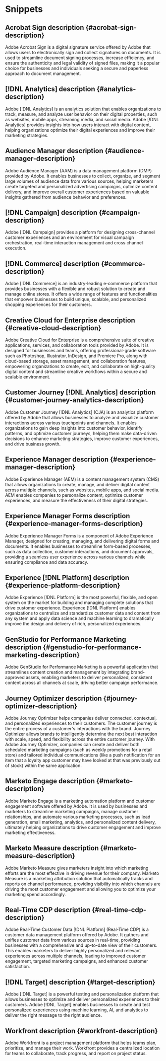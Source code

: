 # Snippets

## Acrobat Sign description {#acrobat-sign-description}

Adobe Acrobat Sign is a digital signature service offered by Adobe that allows users to electronically sign and collect signatures on documents. It is used to streamline document signing processes, increase efficiency, and ensure the authenticity and legal validity of signed files, making it a popular choice for businesses and individuals seeking a secure and paperless approach to document management.

## [!DNL Analytics] description {#analytics-description}

Adobe [!DNL Analytics] is an analytics solution that enables organizations to track, measure, and analyze user behavior on their digital properties, such as websites, mobile apps, streaming media, and social media. Adobe [!DNL Analytics] provides insights into how users interact with digital content, helping organizations optimize their digital experiences and improve their marketing strategies.

## Audience Manager description {#audience-manager-description}

Adobe Audience Manager (AAM) is a data management platform (DMP) provided by Adobe. It enables businesses to collect, organize, and segment large volumes of audience data from various sources, helping marketers create targeted and personalized advertising campaigns, optimize content delivery, and improve overall customer experiences based on valuable insights gathered from audience behavior and preferences.

## [!DNL Campaign] description {#campaign-description}

Adobe [!DNL Campaign] provides a platform for designing cross-channel customer experiences and an environment for visual campaign orchestration, real-time interaction management and cross channel execution.

## [!DNL Commerce] description {#commerce-description}

Adobe [!DNL Commerce] is an industry-leading e-commerce platform that provides businesses with a flexible and robust solution to create and manage online stores. It offers a wide range of features and functionalities that empower businesses to build unique, scalable, and personalized shopping experiences for their customers.

## Creative Cloud for Enterprise description {#creative-cloud-description}

Adobe Creative Cloud for Enterprise is a comprehensive suite of creative applications, services, and collaboration tools provided by Adobe. It is designed for businesses and teams, offering professional-grade software such as Photoshop, Illustrator, InDesign, and Premiere Pro, along with cloud-based storage, asset management, and collaboration features, empowering organizations to create, edit, and collaborate on high-quality digital content and streamline creative workflows within a secure and scalable environment.

## Customer Journey [!DNL Analytics] description {#customer-journey-analytics-description}

Adobe Customer Journey [!DNL Analytics] (CJA) is an analytics platform offered by Adobe that allows businesses to analyze and visualize customer interactions across various touchpoints and channels. It enables organizations to gain deep insights into customer behavior, identify patterns, and optimize customer journeys, helping them make data-driven decisions to enhance marketing strategies, improve customer experiences, and drive business growth.

## Experience Manager description {#experience-manager-description}

Adobe Experience Manager (AEM) is a content management system (CMS) that allows organizations to create, manage, and deliver digital content across multiple channels, such as websites, mobile apps, and social media. AEM enables companies to personalize content, optimize customer experiences, and measure the effectiveness of their digital strategies.

## Experience Manager Forms description {#experience-manager-forms-description}

Adobe Experience Manager Forms is a component of Adobe Experience Manager, designed for creating, managing, and delivering digital forms and documents. It enables businesses to streamline form-based processes, such as data collection, customer interactions, and document approvals, providing a seamless user experience across various channels while ensuring compliance and data accuracy.

## Experience [!DNL Platform] description {#experience-platform-description}

Adobe Experience [!DNL Platform] is the most powerful, flexible, and open system on the market for building and managing complete solutions that drive customer experience. Experience [!DNL Platform] enables organizations to centralize and standardize customer data and content from any system and apply data science and machine learning to dramatically improve the design and delivery of rich, personalized experiences.


## GenStudio for Performance Marketing description {#genstudio-for-performance-marketing-description}

Adobe GenStudio for Performance Marketing is a powerful application that streamlines content creation and management by integrating brand-approved assets, enabling marketers to deliver personalized, consistent content across all channels at scale, driving better campaign performance.

## Journey Optimizer description {#journey-optimizer-description}

Adobe Journey Optimizer helps companies deliver connected, contextual, and personalized experiences to their customers. The customer journey is the entire process of a customer's interactions with the brand. Journey Optimizer allows brands to intelligently determine the next best interaction with scale, speed, and flexibility across the entire customer journey. With Adobe Journey Optimizer, companies can create and deliver both scheduled marketing campaigns (such as weekly promotions for a retail store) and tailored individual communications (like a push notification for an item that a loyalty app customer may have looked at that was previously out of stock) within the same application.

## Marketo Engage description {#marketo-description}

Adobe Marketo Engage is a marketing automation platform and customer engagement software offered by Adobe. It is used by businesses and marketers to streamline marketing campaigns, manage customer relationships, and automate various marketing processes, such as lead generation, email marketing, analytics, and personalized content delivery, ultimately helping organizations to drive customer engagement and improve marketing effectiveness.

## Marketo Measure description {#marketo-measure-description}

Adobe Marketo Measure gives marketers insight into which marketing efforts are the most effective in driving revenue for their company. Marketo Measure is a marketing attribution solution that automatically tracks and reports on channel performance, providing visibility into which channels are driving the most customer engagement and allowing you to optimize your marketing spend accordingly.

## Real-Time CDP description {#real-time-cdp-description}

Adobe Real-Time Customer Data [!DNL Platform] (Real-Time CDP) is a customer data management platform offered by Adobe. It gathers and unifies customer data from various sources in real-time, providing businesses with a comprehensive and up-to-date view of their customers. This enables marketers to deliver highly personalized and relevant experiences across multiple channels, leading to improved customer engagement, targeted marketing campaigns, and enhanced customer satisfaction.

## [!DNL Target] description {#target-description}

Adobe [!DNL Target] is a powerful testing and personalization platform that allows businesses to optimize and deliver personalized experiences to their customers. Adobe [!DNL Target] enables businesses to create and test personalized experiences using machine learning, AI, and analytics to deliver the right message to the right audience.

## Workfront description {#workfront-description}

Adobe Workfront is a project management platform that helps teams plan, prioritize, and manage their work. Workfront provides a centralized location for teams to collaborate, track progress, and report on project status.
